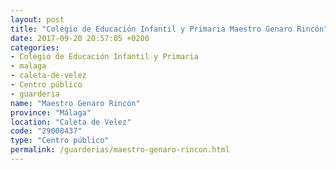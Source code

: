 ```yaml
---
layout: post
title: "Colegio de Educación Infantil y Primaria Maestro Genaro Rincón"
date: 2017-09-20 20:57:05 +0200
categories:
- Colegio de Educación Infantil y Primaria
- malaga
- caleta-de-velez
- Centro público
- guarderia
name: "Maestro Genaro Rincón"
province: "Málaga"
location: "Caleta de Velez"
code: "29008437"
type: "Centro público"
permalink: /guarderias/maestro-genaro-rincon.html
---
```


